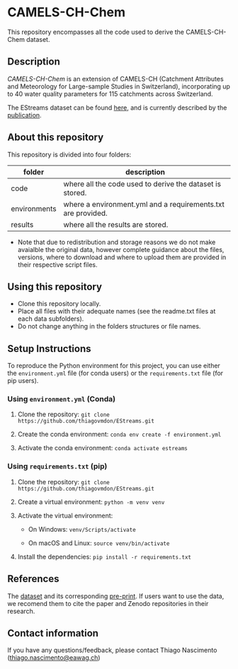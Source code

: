 # CAMELS-CH-Chem

This repository encompasses all the code used to derive the CAMELS-CH-Chem dataset. 

## Description 

_CAMELS-CH-Chem_ is an extension of CAMELS-CH (Catchment Attributes and Meteorology for Large-sample Studies in Switzerland), incorporating up to 40 water quality parameters for 115 catchments across Switzerland.

The EStreams dataset can be found [here](https://doi.org/10.5281/zenodo.14980027), and is currently described by the [publication](xx).

## About this repository 

This repository is divided into four folders:

| folder      | description                                                       |
| ------------| ----------------------------------------------------------------- |
| code        | where all the code used to derive the dataset is stored.          |
| environments| where a environment.yml and a requirements.txt are provided.      |
| results     | where all the results are stored.                                 |

- Note that due to redistribution and storage reasons we do not make avaialble the original data, however complete guidance about the files, versions, where to download and where to upload them are provided in their respective script files. 

## Using this repository 

- Clone this repository locally.
- Place all files with their adequate names (see the readme.txt files at each data subfolders).
- Do not change anything in the folders structures or file names. 

## Setup Instructions

To reproduce the Python environment for this project, you can use either the `environment.yml` file (for conda users) or the `requirements.txt` file (for pip users).

### Using `environment.yml` (Conda)

1. Clone the repository:
   `git clone https://github.com/thiagovmdon/EStreams.git`

2. Create the conda environment:
   `conda env create -f environment.yml`

3. Activate the conda environment:
   `conda activate estreams`

### Using `requirements.txt` (pip)

1. Clone the repository:
   `git clone https://github.com/thiagovmdon/EStreams.git`

2. Create a virtual environment:
   `python -m venv venv`

3. Activate the virtual environment:

   - On Windows:
     `venv/Scripts/activate`

   - On macOS and Linux:
     `source venv/bin/activate`

4. Install the dependencies:
   `pip install -r requirements.txt`
   
## References
The [dataset](https://doi.org/10.5281/zenodo.14980027) and its corresponding [pre-print](xx). If users want to use the data, we recomend them to cite the paper and Zenodo repositories in their research. 

## Contact information
If you have any questions/feedback, please contact Thiago Nascimento (thiago.nascimento@eawag.ch)